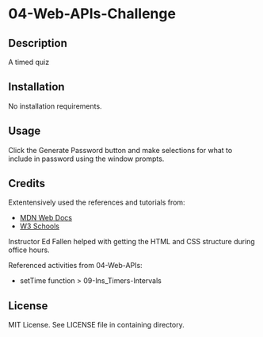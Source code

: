 # 04-Web-APIs-Challenge

## Description

A timed quiz 

## Installation

No installation requirements.

## Usage

Click the Generate Password button and make selections for what to include in password using the window prompts.

## Credits

Extentensively used the references and tutorials from:

- [MDN Web Docs](https://developer.mozilla.org/en-US/docs/Web/JavaScript)
- [W3 Schools](https://www.w3schools.com/jsref/default.asp)

Instructor Ed Fallen helped with getting the HTML and CSS structure during office hours.

Referenced activities from 04-Web-APIs:

- setTime function > 09-Ins_Timers-Intervals

## License

MIT License.
See LICENSE file in containing directory.
